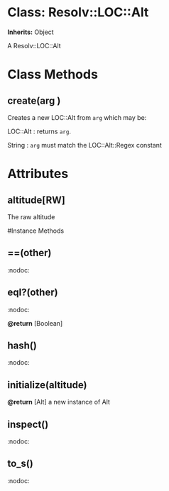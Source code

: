 # Class: Resolv::LOC::Alt
**Inherits:** Object
    

A Resolv::LOC::Alt


# Class Methods
## create(arg ) [](#method-c-create)
Creates a new LOC::Alt from `arg` which may be:

LOC::Alt
:   returns `arg`.

String
:   `arg` must match the LOC::Alt::Regex constant

# Attributes
## altitude[RW] [](#attribute-i-altitude)
The raw altitude


#Instance Methods
## ==(other) [](#method-i-==)
:nodoc:

## eql?(other) [](#method-i-eql?)
:nodoc:

**@return** [Boolean] 

## hash() [](#method-i-hash)
:nodoc:

## initialize(altitude) [](#method-i-initialize)

**@return** [Alt] a new instance of Alt

## inspect() [](#method-i-inspect)
:nodoc:

## to_s() [](#method-i-to_s)
:nodoc:

